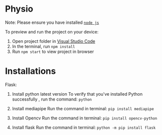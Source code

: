 
  # Physio

  Note: Please ensure you have installed <code><a href="https://nodejs.org/en/download/">node js</a></code>

  To preview and run the project on your device:
  1) Open project folder in <a href="https://code.visualstudio.com/download">Visual Studio Code</a>
  2) In the terminal, run `npm install`
  3) Run `npm start` to view project in browser

  # Installations
  Flask:
1) Install python latest version
To verify that you've installed Python successfully , run the command:
      `python`

2) Install mediapipe
      Run the command in terminal:
        `pip install mediapipe`

3) Install Opencv
     Run the command in terminal:
        `pip install opencv-python`

4) Install flask
     Run the command in terminal:
        `python -m pip install flask`
